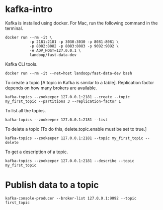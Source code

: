 # kafka-intro

Kafka is installed using docker. For Mac, run the following command in the terminal.
```
docker run --rm -it \
           -p 2181:2181 -p 3030:3030 -p 8081:8081 \
           -p 8082:8082 -p 8083:8083 -p 9092:9092 \
           -e ADV_HOST=127.0.0.1 \
           landoop/fast-data-dev
```
Kafka CLI tools.

```
docker run --rm -it --net=host landoop/fast-data-dev bash 
```

To create a topic [A topic in Kafka is similar to a table]. Replication factor depends on how many brokers are available.
```
kafka-topics --zookeeper 127.0.0.1:2181 --create --topic my_first_topic --partitions 3 --replication-factor 1
```

To list all the topics.
```
kafka-topics --zookeeper 127.0.0.1:2181 --list
```
To delete a topic [To do this, delete.topic.enable must be set to true.]
```
kafka-topics --zookeeper 127.0.0.1:2181 --topic my_first_topic --delete
```
To get a description of a topic.
```
kafka-topics --zookeeper 127.0.0.1:2181 --describe --topic my_first_topic
```
# Publish data to a topic
```
kafka-console-producer --broker-list 127.0.0.1:9092 --topic first_topic
```
